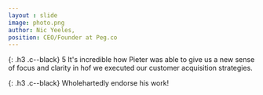 ```yaml
---
layout : slide
image: photo.png
author: Nic Yeeles,
position: CEO/Founder at Peg.co
---
```


{: .h3 .c--black}
5 It's incredible how Pieter was able to give us a new sense of focus and clarity in hof we executed our customer acquisition strategies.

{: .h3 .c--black}
Wholehartedly endorse his work!
